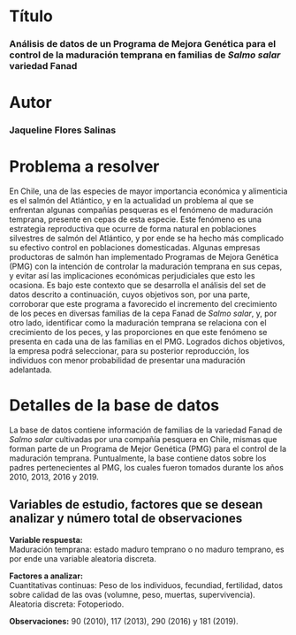# Título  
### **Análisis de datos de un Programa de Mejora Genética para el control de la maduración temprana en familias de _Salmo salar_ variedad Fanad**

# Autor 
### **Jaqueline Flores Salinas**

# Problema a resolver
En Chile, una de las especies de mayor importancia económica y alimenticia es el salmón del Atlántico, y en la actualidad un problema al que se enfrentan algunas compañías pesqueras es el fenómeno de maduración temprana, presente en cepas de esta especie. Este fenómeno es una estrategia reproductiva que ocurre de forma natural en poblaciones silvestres de salmón del Atlántico, y por ende se ha hecho más complicado su efectivo control en poblaciones domesticadas. Algunas empresas productoras de salmón han implementado Programas de Mejora Genética (PMG) con la intención de controlar la maduración temprana en sus cepas, y evitar así las implicaciones económicas perjudiciales que esto les ocasiona. Es bajo este contexto que se desarrolla el análisis del set de datos descrito a continuación, cuyos objetivos son, por una parte, corroborar que este programa a favorecido el incremento del crecimiento de los peces en diversas familias de la cepa Fanad de _Salmo salar_, y, por otro lado, identificar como la maduración temprana se relaciona con el crecimiento de los peces, y las proporciones en que este fenómeno se presenta en cada una de las familias en el PMG. Logrados dichos objetivos, la empresa podrá seleccionar, para su posterior reproducción, los individuos con menor probabilidad de presentar una maduración adelantada.

# Detalles de la base de datos
La base de datos contiene información de familias de la variedad Fanad de _Salmo salar_ cultivadas por una compañía pesquera en Chile, mismas que forman parte de un Programa de Mejor Genética (PMG) para el control de la maduración temprana. Puntualmente, la base contiene datos sobre los padres pertenecientes al PMG, los cuales fueron tomados durante los años 2010, 2013, 2016 y 2019.

## Variables de estudio, factores que se desean analizar y número total de observaciones
**Variable respuesta:**   
Maduración temprana: estado maduro temprano o no maduro temprano, es por ende una variable aleatoria discreta.  

**Factores a analizar:**  
Cuantitativas continuas: Peso de los individuos, fecundiad, fertilidad, datos sobre calidad de las ovas (volumne, peso, muertas, supervivencia).    
Aleatoria discreta: Fotoperiodo.   

**Observaciones:** 90 (2010), 117 (2013), 290 (2016) y 181 (2019).
